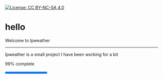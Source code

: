 [![License: CC BY-NC-SA 4.0](https://licensebuttons.net/l/by-nc-sa/4.0/80x15.png)](https://creativecommons.org/licenses/by-nc-sa/4.0/)

<h1>hello</h1>
<p>Welcome to Ipweather</p>
<hr />
<p>Ipweather is a small project I have been working for a bit</p>
<p>99% complete</p> <progress id="project" max="100" value="99"> 99% </progress>
